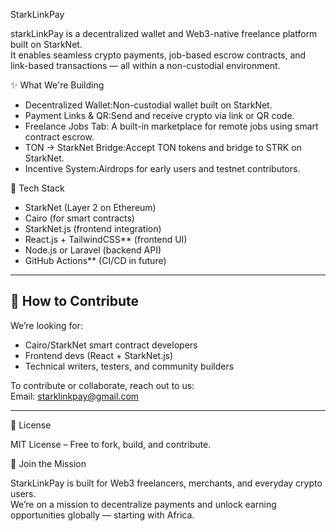  StarkLinkPay

starkLinkPay is a decentralized wallet and Web3-native freelance platform built on StarkNet.  
It enables seamless crypto payments, job-based escrow contracts, and link-based transactions — all within a non-custodial environment.



 ✨ What We're Building

- Decentralized Wallet:Non-custodial wallet built on StarkNet.
- Payment Links & QR:Send and receive crypto via link or QR code.
- Freelance Jobs Tab: A built-in marketplace for remote jobs using smart contract escrow.
- TON → StarkNet Bridge:Accept TON tokens and bridge to STRK on StarkNet.
- Incentive System:Airdrops for early users and testnet contributors.



 🔧 Tech Stack

- StarkNet (Layer 2 on Ethereum)
- Cairo (for smart contracts)
- StarkNet.js (frontend integration)
- React.js + TailwindCSS** (frontend UI)
- Node.js or Laravel (backend API)
- GitHub Actions** (CI/CD in future)

---

## 🤝 How to Contribute

We’re looking for:
- Cairo/StarkNet smart contract developers  
- Frontend devs (React + StarkNet.js)  
- Technical writers, testers, and community builders

To contribute or collaborate, reach out to us:  
Email: [starklinkpay@gmail.com](mailto:starklinkpay@gmail.com)

---

 📄 License

MIT License – Free to fork, build, and contribute.



🚀 Join the Mission

StarkLinkPay is built for Web3 freelancers, merchants, and everyday crypto users.  
We’re on a mission to decentralize payments and unlock earning opportunities globally — starting with Africa.
